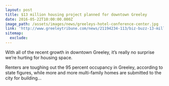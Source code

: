 ```yaml
---
layout: post
title: $13 million housing project planned for downtown Greeley
date: 2016-05-22T10:00:00.000Z
image_path: /assets/images/news/greeleys-hotel-conference-center.jpg
link: 'http://www.greeleytribune.com/news/21194234-113/biz-buzz-13-million-housing-project-planned-for'
sitemap:
  exclude:
---
```



With all of the recent growth in downtown Greeley, it’s really no surprise we’re hurting for housing space.

Renters are toughing out the 95 percent occupancy in Greeley, according to state figures, while more and more multi-family homes are submitted to the city for building...